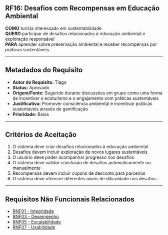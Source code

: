 ## RF16: Desafios com Recompensas em Educação Ambiental

**COMO** turista interessado em sustentabilidade  
**QUERO** participar de desafios relacionados à educação ambiental e exploração responsável  
**PARA** aprender sobre preservação ambiental e receber recompensas por práticas sustentáveis

---

## Metadados do Requisito

- **Autor do Requisito:** Tiago
- **Status:** Aprovado
- **Origem/Fonte:** Sugerido durante discussões em grupo como uma forma de incentivar o ecoturismo e o engajamento com práticas sustentáveis
- **Justificativa:** Promover consciência ambiental e incentivar práticas sustentáveis através de gamificação
- **Prioridade:** Baixa

---

## Critérios de Aceitação

1. O sistema deve criar desafios relacionados à educação ambiental
2. Desafios devem incluir exploração de novos lugares sustentáveis
3. O usuário deve poder acompanhar progresso nos desafios
4. O sistema deve validar conclusão de desafios automaticamente ou manualmente
5. Recompensas devem incluir cupons de desconto para parceiros
6. O sistema deve oferecer diferentes níveis de dificuldade nos desafios

---

## Requisitos Não Funcionais Relacionados

- [RNF01 - Integridade](../non_functional/RNF01.md)
- [RNF03 - Desempenho](../non_functional/RNF03.md)
- [RNF05 - Escalabilidade](../non_functional/RNF05.md)
- [RNF07 - Usabilidade](../non_functional/RNF07.md)
